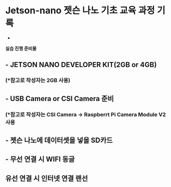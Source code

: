 # Jetson-nano 젯슨 나노 기초 교육 과정 기록
-
<b> 실습 진행 준비물 </b>
## - JETSON NANO DEVELOPER KIT(2GB or 4GB)
### (*참고로 작성자는 2GB 사용)
## - USB Camera or CSI Camera 준비
### (*참고로 작성자는 CSI Camera → Raspberrt Pi Camera Module V2 사용
## - 젯슨 나노에 데이터셋을 넣을 SD카드
## - 무선 연결 시 WIFI 동글
##  유선 연결 시 인터넷 연결 랜선

